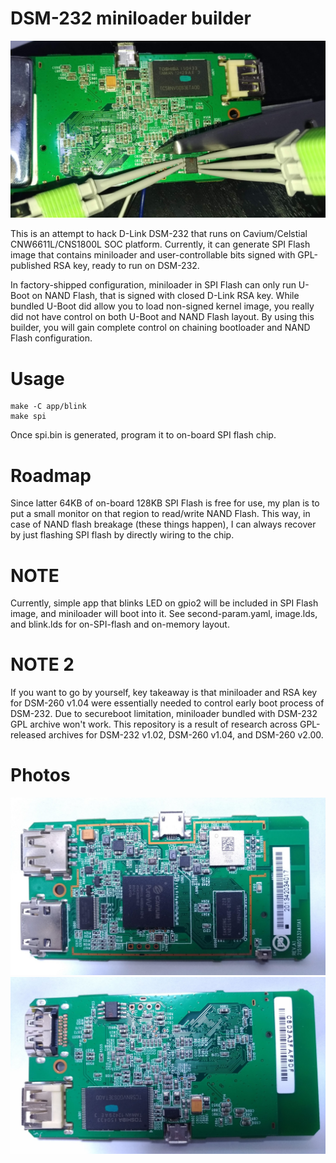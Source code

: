# DSM-232 miniloader builder

![Photo of DSM-232 SPI Flash being flashed](doc/images/dsm232-hack.jpg?raw=true)

This is an attempt to hack D-Link DSM-232 that runs on Cavium/Celstial CNW6611L/CNS1800L SOC platform.
Currently, it can generate SPI Flash image that contains miniloader and user-controllable bits signed with
GPL-published RSA key, ready to run on DSM-232.

In factory-shipped configuration, miniloader in SPI Flash can only run U-Boot on NAND Flash, that is signed
with closed D-Link RSA key. While bundled U-Boot did allow you to load non-signed kernel image, you really did not
have control on both U-Boot and NAND Flash layout. By using this builder, you will gain complete control on chaining
bootloader and NAND Flash configuration.

# Usage
```
make -C app/blink
make spi
```
Once spi.bin is generated, program it to on-board SPI flash chip.

# Roadmap
Since latter 64KB of on-board 128KB SPI Flash is free for use, my plan is to put a
small monitor on that region to read/write NAND Flash. This way, in case of NAND flash
breakage (these things happen), I can always recover by just flashing SPI flash by
directly wiring to the chip.

# NOTE
Currently, simple app that blinks LED on gpio2 will be included in SPI Flash image,
and miniloader will boot into it. See second-param.yaml, image.lds, and blink.lds for
on-SPI-flash and on-memory layout.

# NOTE 2
If you want to go by yourself, key takeaway is that miniloader and RSA key for DSM-260 v1.04 were essentially needed to
control early boot process of DSM-232. Due to secureboot limitation, miniloader bundled with DSM-232 GPL archive won't work.
This repository is a result of research across GPL-released archives for DSM-232 v1.02, DSM-260 v1.04, and DSM-260 v2.00.

# Photos
![Frontside of DSM-232 PCB](doc/images/dsm232-front.jpg?raw=true)
![Backside of DSM-232 PCB](doc/images/dsm232-back.jpg?raw=true)
